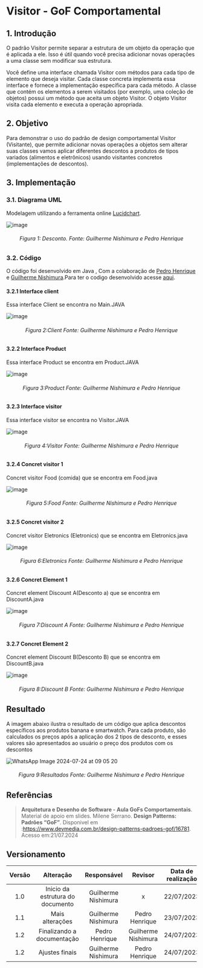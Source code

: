 # Visitor - GoF Comportamental

## 1. Introdução


O padrão Visitor permite separar a estrutura de um objeto da operação que é aplicada a ele. Isso é útil quando você precisa adicionar novas operações a uma classe sem modificar sua estrutura.


Você define uma interface chamada Visitor com métodos para cada tipo de elemento que deseja visitar.
Cada classe concreta implementa essa interface e fornece a implementação específica para cada método.
A classe que contém os elementos a serem visitados (por exemplo, uma coleção de objetos) possui um método que aceita um objeto Visitor.
O objeto Visitor visita cada elemento e executa a operação apropriada.




## 2. Objetivo

Para demonstrar o uso do padrão de design comportamental Visitor (Visitante), que permite adicionar novas operações a objetos sem alterar suas classes vamos  aplicar diferentes descontos a produtos de tipos variados (alimentos e eletrônicos) usando visitantes concretos (implementações de descontos).

## 3. Implementação
### 3.1. Diagrama UML
Modelagem utilizando a ferramenta online [Lucidchart](https://www.lucidchart.com/pages/).

![image](https://github.com/user-attachments/assets/831707dd-34a5-410c-9df0-d27fb7a16c89)

<h6 align = "center">Figura 1: Desconto. Fonte: Guilherme Nishimura e Pedro Henrique</h6>

### 3.2. Código
O código foi desenvolvido em  Java , Com a colaboração de [Pedro Henrique ](https://github.com/pehenobra2) e [Guilherme Nishimura](https://github.com/Guilherme-nishi).Para ter o codigo desenvolvido acesse [aqui](https://github.com/UnBArqDsw2024-1/2024.1_G7_My_Market/tree/main/docs/PadroesDeProjeto/src/Visitor).

#### 3.2.1 Interface client
Essa interface Client se encontra no Main.JAVA

![image](https://github.com/user-attachments/assets/b84f9876-f626-4b38-af1a-17b0fd04fe5e)

<h6 align = "center">Figura 2:Client Fonte: Guilherme Nishimura e Pedro Henrique</h6>

#### 3.2.2 Interface Product
Essa interface Product se encontra em Product.JAVA

![image](https://github.com/user-attachments/assets/a897c8b8-8a85-451b-bfa0-eafc033cd769)


<h6 align = "center">Figura 3:Product Fonte: Guilherme Nishimura e Pedro Henrique</h6>

#### 3.2.3 Interface visitor
Essa interface visitor se encontra no Visitor.JAVA


![image](https://github.com/user-attachments/assets/fd8ab575-3cc5-4acc-adaf-1583bc8e4618)

<h6 align = "center">Figura 4:Visitor Fonte: Guilherme Nishimura e Pedro Henrique</h6>


#### 3.2.4 Concret   visitor 1
Concret visitor Food (comida) que se encontra em Food.java

![image](https://github.com/user-attachments/assets/22ca9939-2d33-4d8b-93ee-f554db156d95)



<h6 align = "center">Figura 5:Food Fonte: Guilherme Nishimura e Pedro Henrique</h6>

#### 3.2.5 Concret  visitor 2
Concret visitor Eletronics (Eletronics) que se encontra em Eletronics.java

![image](https://github.com/user-attachments/assets/d6ea0f82-2bf5-428a-b5f6-815d356d697f)




<h6 align = "center">Figura 6:Eletronics Fonte: Guilherme Nishimura e Pedro Henrique</h6>

#### 3.2.6 Concret  Element 1
Concret element Discount A(Desconto a) que se encontra em DiscountA.java


![image](https://github.com/user-attachments/assets/45829ee2-15cc-434f-8024-16062ab00dd5)




<h6 align = "center">Figura 7:Discount A Fonte: Guilherme Nishimura e Pedro Henrique</h6>

#### 3.2.7 Concret  Element 2
Concret element Discount B(Desconto B) que se encontra em DiscountB.java


![image](https://github.com/user-attachments/assets/974ae4de-fbfd-4da3-9e60-fcd93f086656)




<h6 align = "center">Figura 8:Discount B Fonte: Guilherme Nishimura e Pedro Henrique</h6>

## Resultado

A imagem abaixo ilustra o resultado de um código que aplica descontos específicos aos produtos banana e smartwatch. Para cada produto, são calculados os preços após a aplicação dos 2 tipos de  desconto, e esses valores são apresentados ao usuário o preço dos produtos com os descontos 


![WhatsApp Image 2024-07-24 at 09 05 20](https://github.com/user-attachments/assets/416d95b7-b80f-4d26-ab72-069d9ec3b26f)

<h6 align = "center">Figura 9:Resultados Fonte: Guilherme Nishimura e Pedro Henrique</h6>


## Referências

> **Arquitetura e Desenho de Software - Aula GoFs Comportamentais**. Material de apoio em slides. Milene Serrano.
> **Design Patterns: Padrões “GoF”**. Disponivel em :https://www.devmedia.com.br/design-patterns-padroes-gof/16781. Acesso em:21/07.2024
## Versionamento

| Versão | Alteração |  Responsável  | Revisor | Data de realização | Data de revisão |
| :------: | :---: | :-----: | :----: | :----: | :-----: |
| 1.0    | Inicio da estrutura do documento | Guilherme Nishimura |x | 22/07/2023| x|
| 1.1   | Mais alterações | Guilherme Nishimura | Pedro Henrique  | 23/07/2023| 23/07/2023|
| 1.2   | Finalizando a documentação | Pedro Henrique | Guilherme Nishimura  | 24/07/2023| 24/07/2023|
| 1.2   | Ajustes finais | Guilherme Nishimura | Pedro Henrique  | 24/07/2023| 24/07/2023|

